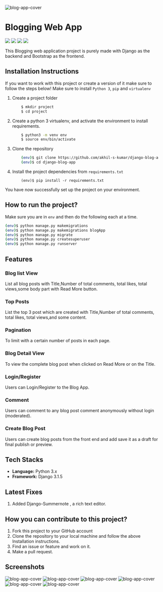 
![blog-app-cover](Screenshots\LandingPage1.png)
# Blogging Web App

<p align="left">
    <a href="https://github.com/akhil-s-kumar/django-blog-app/issues" alt="Issues">
        <img src="https://img.shields.io/github/issues/akhil-s-kumar/django-blog-app" /></a>
    <a href="https://github.com/akhil-s-kumar/django-blog-app/pulls" alt="Pull Requests">
        <img src="https://img.shields.io/github/issues-pr/akhil-s-kumar/django-blog-app" /></a>
    <a href="https://github.com/akhil-s-kumar/django-blog-app/network/members" alt="Forks">
        <img src="https://img.shields.io/github/forks/akhil-s-kumar/django-blog-app" /></a>
    <a href="https://github.com/akhil-s-kumar/django-blog-app/stargazers" alt="Stars">
        <img src="https://img.shields.io/github/stars/akhil-s-kumar/django-blog-app" /></a>
</p>

This Blogging web application project is purely made with Django as the backend and Bootstrap as the frontend.

## Installation Instructions

If you want to work with this project or create a version of it make sure to follow the steps below!
    Make sure to install ` Python 3 `, ` pip ` and ` virtualenv `  
     
1. Create a project folder
   
    ```bash
        $ mkdir project
        $ cd project
    ```
2. Create a python 3 virtualenv, and activate the environment to install requirements.
    ```bash
        $ python3 -m venv env
        $ source env/bin/activate
    ``` 

3. Clone the repository
   
    ```bash
        (env)$ git clone https://github.com/akhil-s-kumar/django-blog-app.git
        (env)$ cd django-blog-app
    ```

4. Install the project dependencies from `requirements.txt`
    ```
        (env)$ pip install -r requirements.txt
    ```


You have now successfully set up the project on your environment.

## How to run  the project?

Make sure you are in `env` and then do the following each at a time.

```bash
(env)$ python manage.py makemigrations
(env)$ python manage.py makemigrations blogApp
(env)$ python manage.py migrate
(env)$ python manage.py createsuperuser
(env)$ python manage.py runserver
```

## Features

### Blog list View
List all blog posts with Title,Number of total comments, total likes, total views,some body part with Read More button.

### Top Posts
List the top 3 post which are created with Title,Number of total comments, total likes, total views,and some content.

### Pagination
To limit with a certain number of posts in each page.

### Blog Detail View
To view the complete blog post when clicked on Read More or on the Title.


### Login/Register
Users can Login/Register to the Blog App.

### Comment
Users can comment to any blog post comment anonymously without login (moderated).

### Create Blog Post
Users can create blog posts from the front end and add save it as a draft for final publish or preview.



## Tech Stacks

* **Language:**  Python 3.x
* **Framework:** Django 3.1.5

## Latest Fixes

1. Added Django-Summernote , a rich text editor.

## How you can contribute to this project?

1. Fork this project to your GitHub account
2. Clone the repository to your local machine and follow the above Installation instructions.
3. Find an issue or feature and work on it.
4. Make a pull request.

## Screenshots 
![blog-app-cover](Screenshots\LandingPage2.png)
![blog-app-cover](Screenshots\PostList.png)
![blog-app-cover](Screenshots\PostWrite.png)
![blog-app-cover](Screenshots\PostDetails.png)
![blog-app-cover](Screenshots\LoginPageMobileView.png)
![blog-app-cover](Screenshots\addComment.png)